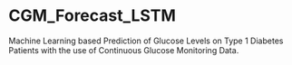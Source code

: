 # CGM_Forecast_LSTM
Machine Learning based Prediction of Glucose Levels on Type 1 Diabetes Patients with the use of Continuous Glucose Monitoring Data.
